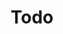 ---
title: "Todo"
url: /san-carlos-de-bariloche/todo-avenida-exequiel-bustillo-2/
shop: supermercado
---